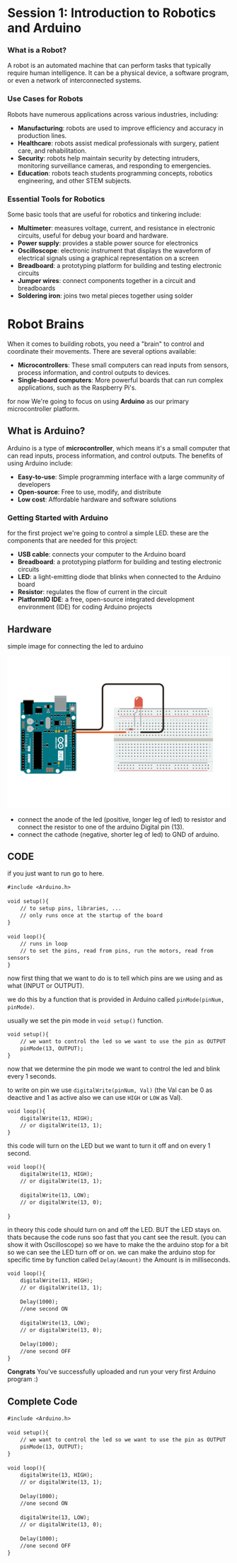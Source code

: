 **Session 1: Introduction to Robotics and Arduino**
=============================================

### What is a Robot?

A robot is an automated machine that can perform tasks that typically require human intelligence. It can be a physical device, a software program, or even a network of interconnected systems.

### Use Cases for Robots

Robots have numerous applications across various industries, including:

* **Manufacturing**: robots are used to improve efficiency and accuracy in production lines.
* **Healthcare**: robots assist medical professionals with surgery, patient care, and rehabilitation.
* **Security**: robots help maintain security by detecting intruders, monitoring surveillance cameras, and responding to emergencies.
* **Education**: robots teach students programming concepts, robotics engineering, and other STEM subjects.

### Essential Tools for Robotics

Some basic tools that are useful for robotics and tinkering include:

* **Multimeter**: measures voltage, current, and resistance in electronic circuits, useful for debug your board and hardware.
* **Power supply**: provides a stable power source for electronics
* **Oscilloscope**: electronic instrument that displays the waveform of electrical signals using a graphical representation on a screen
* **Breadboard**: a prototyping platform for building and testing electronic circuits
* **Jumper wires**: connect components together in a circuit and breadboards
* **Soldering iron**: joins two metal pieces together using solder

**Robot Brains**
=====================

When it comes to building robots, you need a "brain" to control and coordinate their movements. There are several options available:

* **Microcontrollers**: These small computers can read inputs from sensors, process information, and control outputs to devices.
* **Single-board computers**: More powerful boards that can run complex applications, such as the Raspberry Pi's.


for now We're going to focus on using **Arduino** as our primary microcontroller platform.

**What is Arduino?**
-------------------

Arduino is a type of **microcontroller**, which means it's a small computer that can read inputs, process information, and control outputs. The benefits of using Arduino include:

* **Easy-to-use**: Simple programming interface with a large community of developers
* **Open-source**: Free to use, modify, and distribute
* **Low cost**: Affordable hardware and software solutions

### Getting Started with Arduino

for the first project we're going to control a simple LED. these are the components that are needed for this project:

* **USB cable**: connects your computer to the Arduino board
* **Breadboard**: a prototyping platform for building and testing electronic circuits
* **LED**: a light-emitting diode that blinks when connected to the Arduino board
* **Resistor**: regulates the flow of current in the circuit
* **PlatformIO IDE**: a free, open-source integrated development environment (IDE) for coding Arduino projects

**Hardware** 
-----------

simple image for connecting the led to arduino

![LED_Project](./.res/LED_Projcet.png)

* connect the anode of the led (positive, longer leg of led) to resistor and connect the resistor to one of the arduino Digital pin (13).
* connect the cathode (negative, shorter leg of led) to GND  of arduino.

**CODE**
--------
if you just want to run go to here.

```ARDUINO
#include <Arduino.h>

void setup(){
    // to setup pins, libraries, ...
    // only runs once at the startup of the board
}

void loop(){
    // runs in loop 
    // to set the pins, read from pins, run the motors, read from sensors
}

```

now first thing that we want to do is to tell which pins are we using and as what (INPUT or OUTPUT).

we do this by a function that is provided in Arduino called `pinMode(pinNum, pinMode)`.

usually we set the pin mode in `void setup()` function.

```Arduino
void setup(){
    // we want to control the led so we want to use the pin as OUTPUT
    pinMode(13, OUTPUT);
}
```

now that we determine the pin mode we want to control the led and blink every 1 seconds.

to write on pin we use `digitalWrite(pinNum, Val)` (the Val can be 0 as deactive and 1 as active also we can use `HIGH` or `LOW` as Val).

```Arduino
void loop(){
    digitalWrite(13, HIGH);
    // or digitalWrite(13, 1);
}
```

this code will turn on the LED but we want to turn it off and on every 1 second.

```Arduino
void loop(){
    digitalWrite(13, HIGH);
    // or digitalWrite(13, 1);

    digitalWrite(13, LOW);
    // or digitalWrite(13, 0);

}
```

in theory this code should turn on and off the LED. BUT the LED stays on.
thats because the code runs soo fast that you cant see the result. (you can show it with Oscilloscope)
so we have to make the the arduino stop for a bit so we can see the LED turn off or on.
we can make the arduino stop for specific time by function called `Delay(Amount)` the Amount is in milliseconds.

```Arduino
void loop(){
    digitalWrite(13, HIGH);
    // or digitalWrite(13, 1);

    Delay(1000);
    //one second ON

    digitalWrite(13, LOW);
    // or digitalWrite(13, 0);

    Delay(1000);
    //one second OFF
}
```
**Congrats** You've successfully uploaded and run your very first Arduino program :)

**Complete Code**
-----------------

```Arduino
#include <Arduino.h>

void setup(){
    // we want to control the led so we want to use the pin as OUTPUT
    pinMode(13, OUTPUT);
}

void loop(){
    digitalWrite(13, HIGH);
    // or digitalWrite(13, 1);

    Delay(1000);
    //one second ON

    digitalWrite(13, LOW);
    // or digitalWrite(13, 0);

    Delay(1000);
    //one second OFF
}

```
